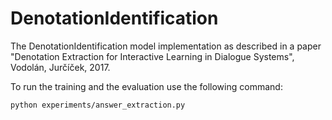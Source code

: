 # DenotationIdentification
The DenotationIdentification model implementation as described in a paper "Denotation Extraction for Interactive Learning in Dialogue Systems", Vodolán, Jurčíček, 2017.

To run the training and the evaluation use the following command:
```
python experiments/answer_extraction.py
```
